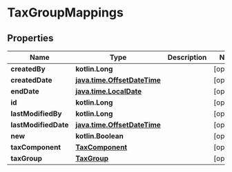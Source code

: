
# TaxGroupMappings

## Properties
| Name | Type | Description | Notes |
| ------------ | ------------- | ------------- | ------------- |
| **createdBy** | **kotlin.Long** |  |  [optional] |
| **createdDate** | [**java.time.OffsetDateTime**](java.time.OffsetDateTime.md) |  |  [optional] |
| **endDate** | [**java.time.LocalDate**](java.time.LocalDate.md) |  |  [optional] |
| **id** | **kotlin.Long** |  |  [optional] |
| **lastModifiedBy** | **kotlin.Long** |  |  [optional] |
| **lastModifiedDate** | [**java.time.OffsetDateTime**](java.time.OffsetDateTime.md) |  |  [optional] |
| **new** | **kotlin.Boolean** |  |  [optional] |
| **taxComponent** | [**TaxComponent**](TaxComponent.md) |  |  [optional] |
| **taxGroup** | [**TaxGroup**](TaxGroup.md) |  |  [optional] |



